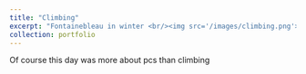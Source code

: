 ```yaml
---
title: "Climbing"
excerpt: "Fontainebleau in winter <br/><img src='/images/climbing.png'>"
collection: portfolio
---
```


Of course this day was more about pcs than climbing